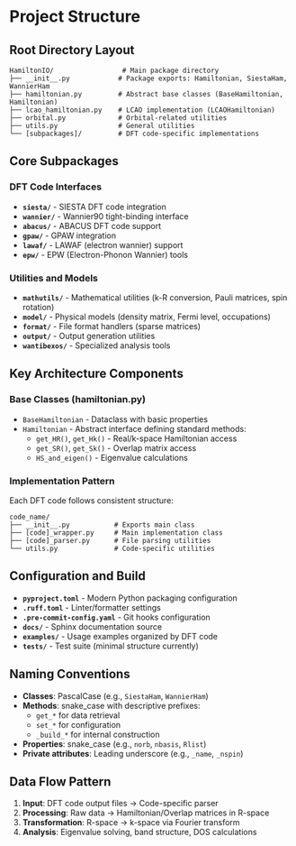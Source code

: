 # Project Structure

## Root Directory Layout
```
HamiltonIO/                 # Main package directory
├── __init__.py            # Package exports: Hamiltonian, SiestaHam, WannierHam
├── hamiltonian.py         # Abstract base classes (BaseHamiltonian, Hamiltonian)
├── lcao_hamiltonian.py    # LCAO implementation (LCAOHamiltonian)
├── orbital.py             # Orbital-related utilities
├── utils.py               # General utilities
└── [subpackages]/         # DFT code-specific implementations
```

## Core Subpackages

### DFT Code Interfaces
- **`siesta/`** - SIESTA DFT code integration
- **`wannier/`** - Wannier90 tight-binding interface  
- **`abacus/`** - ABACUS DFT code support
- **`gpaw/`** - GPAW integration
- **`lawaf/`** - LAWAF (electron wannier) support
- **`epw/`** - EPW (Electron-Phonon Wannier) tools

### Utilities and Models
- **`mathutils/`** - Mathematical utilities (k-R conversion, Pauli matrices, spin rotation)
- **`model/`** - Physical models (density matrix, Fermi level, occupations)
- **`format/`** - File format handlers (sparse matrices)
- **`output/`** - Output generation utilities
- **`wantibexos/`** - Specialized analysis tools

## Key Architecture Components

### Base Classes (hamiltonian.py)
- `BaseHamiltonian` - Dataclass with basic properties
- `Hamiltonian` - Abstract interface defining standard methods:
  - `get_HR()`, `get_Hk()` - Real/k-space Hamiltonian access
  - `get_SR()`, `get_Sk()` - Overlap matrix access  
  - `HS_and_eigen()` - Eigenvalue calculations

### Implementation Pattern
Each DFT code follows consistent structure:
```
code_name/
├── __init__.py           # Exports main class
├── [code]_wrapper.py     # Main implementation class
├── [code]_parser.py      # File parsing utilities
└── utils.py              # Code-specific utilities
```

## Configuration and Build
- **`pyproject.toml`** - Modern Python packaging configuration
- **`.ruff.toml`** - Linter/formatter settings
- **`.pre-commit-config.yaml`** - Git hooks configuration
- **`docs/`** - Sphinx documentation source
- **`examples/`** - Usage examples organized by DFT code
- **`tests/`** - Test suite (minimal structure currently)

## Naming Conventions
- **Classes**: PascalCase (e.g., `SiestaHam`, `WannierHam`)
- **Methods**: snake_case with descriptive prefixes:
  - `get_*` for data retrieval
  - `set_*` for configuration
  - `_build_*` for internal construction
- **Properties**: snake_case (e.g., `norb`, `nbasis`, `Rlist`)
- **Private attributes**: Leading underscore (e.g., `_name`, `_nspin`)

## Data Flow Pattern
1. **Input**: DFT code output files → Code-specific parser
2. **Processing**: Raw data → Hamiltonian/Overlap matrices in R-space
3. **Transformation**: R-space → k-space via Fourier transform
4. **Analysis**: Eigenvalue solving, band structure, DOS calculations